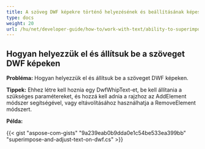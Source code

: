 ```yaml
---
title: A szöveg DWF képekre történő helyezésének és beállításának képessége, lehetővé téve ezzel a nyertes renderelés kimenetének némi módosítását
type: docs
weight: 20
url: /hu/net/developer-guide/how-to/work-with-text/ability-to-superimpose-and-adjust-text-on-dwf-images/
---
```


## **Hogyan helyezzük el és állítsuk be a szöveget DWF képeken**

**Probléma:** Hogyan helyezzük el és állítsuk be a szöveget DWF képeken.

**Tippek:** Ehhez létre kell hoznia egy DwfWhipText-et, be kell állítania a szükséges paramétereket, és hozzá kell adnia a rajzhoz az AddElement módszer segítségével, vagy eltávolításához használhatja a RemoveElement módszert.

**Példa:**

{{< gist "aspose-com-gists" "9a239eab0b9dda0e1c54be533ea399bb" "superimpose-and-adjust-text-on-dwf.cs" >}}
